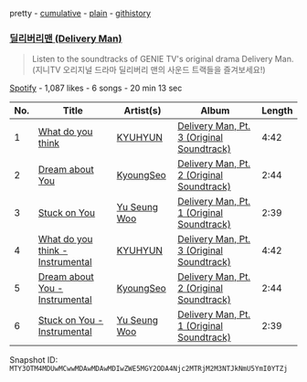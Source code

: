 pretty - [cumulative](/playlists/cumulative/37i9dQZF1DWSSPWTO4n5fg.md) - [plain](/playlists/plain/37i9dQZF1DWSSPWTO4n5fg) - [githistory](https://github.githistory.xyz/mackorone/spotify-playlist-archive/blob/main/playlists/plain/37i9dQZF1DWSSPWTO4n5fg)

### [딜리버리맨 \(Delivery Man\)](https://open.spotify.com/playlist/37i9dQZF1DWSSPWTO4n5fg)

> Listen to the soundtracks of GENIE TV's original drama Delivery Man\. \(지니TV 오리지널 드라마 딜리버리 맨의 사운드 트랙들을 즐겨보세요!\)

[Spotify](https://open.spotify.com/user/spotify) - 1,087 likes - 6 songs - 20 min 13 sec

| No. | Title | Artist(s) | Album | Length |
|---|---|---|---|---|
| 1 | [What do you think](https://open.spotify.com/track/67eDtcGNwhdNbjAJCuTd23) | [KYUHYUN](https://open.spotify.com/artist/0il5ZP3xYOECtONJtZ38Ln) | [Delivery Man, Pt\. 3 \(Original Soundtrack\)](https://open.spotify.com/album/1k2WDyfk5bfjnVhKi2enLC) | 4:42 |
| 2 | [Dream about You](https://open.spotify.com/track/4bctbXea9zAHvdHrA41DXD) | [KyoungSeo](https://open.spotify.com/artist/4rxWm4OrS8IRQ3YxDUwnJA) | [Delivery Man, Pt\. 2 \(Original Soundtrack\)](https://open.spotify.com/album/6nGoz0SzaiNs00WUBuxysF) | 2:44 |
| 3 | [Stuck on You](https://open.spotify.com/track/7E6PllCLelrFIzcoG3sMWl) | [Yu Seung Woo](https://open.spotify.com/artist/5ZSPRYslMYdwfwkKNcmBJf) | [Delivery Man, Pt\. 1 \(Original Soundtrack\)](https://open.spotify.com/album/6mOZeWDgFFPyucNrUl4Ied) | 2:39 |
| 4 | [What do you think \- Instrumental](https://open.spotify.com/track/4njlAyCTCIMqKzWAcKTFTs) | [KYUHYUN](https://open.spotify.com/artist/0il5ZP3xYOECtONJtZ38Ln) | [Delivery Man, Pt\. 3 \(Original Soundtrack\)](https://open.spotify.com/album/1k2WDyfk5bfjnVhKi2enLC) | 4:42 |
| 5 | [Dream about You \- Instrumental](https://open.spotify.com/track/4k70P1EOktPIGE4fZaZNAk) | [KyoungSeo](https://open.spotify.com/artist/4rxWm4OrS8IRQ3YxDUwnJA) | [Delivery Man, Pt\. 2 \(Original Soundtrack\)](https://open.spotify.com/album/6nGoz0SzaiNs00WUBuxysF) | 2:44 |
| 6 | [Stuck on You \- Instrumental](https://open.spotify.com/track/3Qvda3PiZGSluOsAztzoPN) | [Yu Seung Woo](https://open.spotify.com/artist/5ZSPRYslMYdwfwkKNcmBJf) | [Delivery Man, Pt\. 1 \(Original Soundtrack\)](https://open.spotify.com/album/6mOZeWDgFFPyucNrUl4Ied) | 2:39 |

Snapshot ID: `MTY3OTM4MDUwMCwwMDAwMDAwMDIwZWE5MGY2ODA4Njc2MTRjM2M3NTJkNmU5YmI0YTZj`
